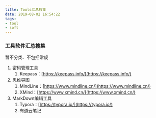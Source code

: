 ```yaml
---
title: Tools汇总搜集
date: 2019-08-02 16:54:22
tags:
- tool
- soft
---
```




### 工具软件汇总搜集

暂不分类、不包括常规



1. 密码管理工具
   1. Keepass：[https://keepass.info/](https://keepass.info/)
2. 思维导图
   1. MindLine：[https://www.mindline.cn/](https://www.mindline.cn/)
   2. XMind：[https://www.xmind.cn/](https://www.xmind.cn/)
3. MarkDown编辑工具
   1. Typora：[https://typora.io/](https://typora.io/)
   2. 有道云笔记



